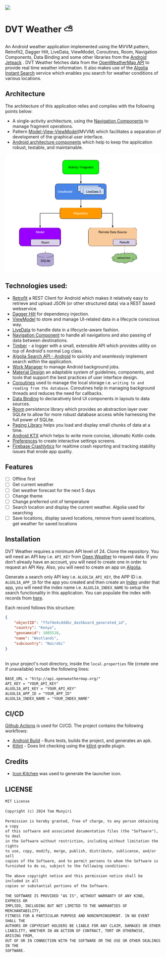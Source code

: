 ![](media/instant_weather_github.png)
# DVT Weather :partly_sunny:

An Android weather application implemented using the MVVM pattern, Retrofit2, Dagger Hilt, LiveData, ViewModel, Coroutines, Room, Navigation Components, Data Binding and some other libraries from the [Android Jetpack](https://developer.android.com/jetpack) . DVT Weather fetches data from the [OpenWeatherMap API](https://openweathermap.org/api) to provide real time weather information. It also makes use of the [Algolia Instant Search](https://www.algolia.com/products/instantsearch/) service which enables you search for weather conditions of various locations.

## Architecture
The architecture of this application relies and complies with the following points below:
* A single-activity architecture, using the [Navigation Components](https://developer.android.com/guide/navigation) to manage fragment operations.
* Pattern [Model-View-ViewModel](https://en.wikipedia.org/wiki/Model%E2%80%93view%E2%80%93viewmodel)(MVVM) which facilitates a separation of development of the graphical user interface.
* [Android architecture components](https://developer.android.com/topic/libraries/architecture/) which help to keep the application robust, testable, and maintainable.

<p align="center"><a><img src="https://github.com/TomMunyiri/DVTWeatherApp/blob/main/media/final-architecture.png" width="700"></a></p>

## Technologies used:

* [Retrofit](https://square.github.io/retrofit/) a REST Client for Android which makes it relatively easy to retrieve and upload JSON (or other structured data) via a REST based webservice.
* [Dagger Hilt](https://dagger.dev/hilt/) for dependency injection.
* [ViewModel](https://developer.android.com/topic/libraries/architecture/viewmodel) to store and manage UI-related data in a lifecycle conscious way.
* [LiveData](https://developer.android.com/topic/libraries/architecture/livedata) to handle data in a lifecycle-aware fashion.
* [Navigation Component](https://developer.android.com/guide/navigation) to handle all navigations and also passing of data between destinations.
* [Timber](https://github.com/JakeWharton/timber) - a logger with a small, extensible API which provides utility on top of Android's normal Log class.
* [Algolia Search API - Android](https://www.algolia.com/doc/guides/building-search-ui/getting-started/android/) to quickly and seamlessly implement search within the application.
* [Work Manager](https://developer.android.com/topic/libraries/architecture/workmanager) to manage Android background jobs.
* [Material Design](https://material.io/develop/android/docs/getting-started/) an adaptable system of guidelines, components, and tools that support the best practices of user interface design.
* [Coroutines](https://kotlinlang.org/docs/reference/coroutines-overview.html) used to manage the local storage i.e. `writing to and reading from the database`. Coroutines help in managing background threads and reduces the need for callbacks.
* [Data Binding](https://developer.android.com/topic/libraries/data-binding/) to declaratively bind UI components in layouts to data sources.
* [Room](https://developer.android.com/topic/libraries/architecture/room) persistence library which provides an abstraction layer over SQLite to allow for more robust database access while harnessing the full power of SQLite.
* [Paging Library](https://developer.android.com/topic/libraries/architecture/paging) helps you load and display small chunks of data at a time.
* [Android KTX](https://developer.android.com/kotlin/ktx) which helps to write more concise, idiomatic Kotlin code.
* [Preferences](https://developer.android.com/guide/topics/ui/settings) to create interactive settings screens.
* [Firebase Crashlytics](https://firebase.google.com/docs/crashlytics) for realtime crash reporting and tracking stability issues that erode app quality.

## Features
- [ ] Offline first
- [ ] Get current weather
- [ ] Get weather forecast for the next 5 days
- [ ] Change theme
- [ ] Change preferred unit of temperature
- [ ] Search location and display the current weather. Algolia used for searching
- [ ] Save locations, display saved locations, remove from saved locations, get weather for saved locations

## Installation
DVT Weather requires a minimum API level of 24. Clone the repository. You will need an API key i.e. `API_KEY` from [Open Weather](https://openweathermap.org/) to request data. If you don’t already have an account, you will need to create one in order to request an API Key. Also, you will need to create an app on [Algolia](https://www.algolia.com/doc/).

Generate a search only API key i.e. `ALGOLIA_API_KEY`, the APP ID i.e. `ALGOLIA_APP_ID` for the app you created and then create an [Index](https://www.algolia.com/doc/faq/basics/what-is-an-index/) under that app, you will need the index name i.e. `ALGOLIA_INDEX_NAME` to setup the search functionality in this application. You can populate the index with records from [here](https://drive.google.com/file/d/1o-btuAm1bxAwKzd41DP8-1mToTc1QQz-/view?usp=sharing).

Each record follows this structure:

````JSON
{
    "objectID": "ffe74e4cdddbc_dashboard_generated_id",
    "country": "Kenya",
    "geonameid": 1085510,
    "name": "Westlands",
    "subcountry": "Nairobi"
}
  
````

In your project's root directory, inside the `local.properties` file (create one if unavailable) include the following lines:

````properties
BASE_URL = "http://api.openweathermap.org/"
API_KEY = "YOUR_API_KEY"
ALGOLIA_API_KEY = "YOUR_API_KEY"
ALGOLIA_APP_ID = "YOUR_APP_ID"
ALGOLIA_INDEX_NAME = "YOUR_INDEX_NAME"

````

## CI/CD

[Github Actions](https://github.com/TomMunyiri/DVTWeatherApp/actions) is used for CI/CD. The project contains the following workflows:
* [Android Build](https://github.com/TomMunyiri/DVTWeatherApp/blob/main/.github/workflows/android_build.yml) - Runs tests, builds the project, and generates an apk. 
* [Ktlint](https://github.com/TomMunyiri/DVTWeatherApp/blob/main/.github/workflows/klint.yml) - Does lint checking using the [ktlint](https://github.com/JLLeitschuh/ktlint-gradle) gradle plugin.

## Credits

* [Icon Kitchen](https://icon.kitchen/) was used to generate the launcher icon.

[//]: # (## Contribution)

[//]: # ()
[//]: # (![Alt]&#40;https://repobeats.axiom.co/api/embed/84dfd3cd94832805dbcaa3569ec855d19e5c9401.svg "Repobeats analytics image"&#41;)

## LICENSE
```
MIT License

Copyright (c) 2024 Tom Munyiri

Permission is hereby granted, free of charge, to any person obtaining a copy
of this software and associated documentation files (the "Software"), to deal
in the Software without restriction, including without limitation the rights
to use, copy, modify, merge, publish, distribute, sublicense, and/or sell
copies of the Software, and to permit persons to whom the Software is
furnished to do so, subject to the following conditions:

The above copyright notice and this permission notice shall be included in all
copies or substantial portions of the Software.

THE SOFTWARE IS PROVIDED "AS IS", WITHOUT WARRANTY OF ANY KIND, EXPRESS OR
IMPLIED, INCLUDING BUT NOT LIMITED TO THE WARRANTIES OF MERCHANTABILITY,
FITNESS FOR A PARTICULAR PURPOSE AND NONINFRINGEMENT. IN NO EVENT SHALL THE
AUTHORS OR COPYRIGHT HOLDERS BE LIABLE FOR ANY CLAIM, DAMAGES OR OTHER
LIABILITY, WHETHER IN AN ACTION OF CONTRACT, TORT OR OTHERWISE, ARISING FROM,
OUT OF OR IN CONNECTION WITH THE SOFTWARE OR THE USE OR OTHER DEALINGS IN THE
SOFTWARE.
```

